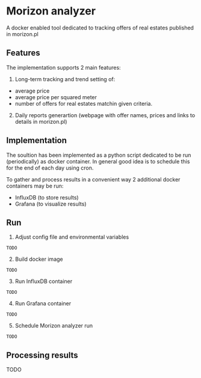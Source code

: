 # Morizon analyzer

A docker enabled tool dedicated to tracking offers of real estates published in morizon.pl

## Features

The implementation supports 2 main features:

1) Long-term tracking and trend setting of:
* average price
* average price per squared meter
* number of offers
for real estates matchin given criteria.

2) Daily reports generartion (webpage with offer names, prices and links to details in morizon.pl)

## Implementation

The soultion has been implemented as a python script dedicated to be run (periodically) as docker container.
In general good idea is to schedule this for the end of each day using cron.

To gather and process results in a convenient way 2 additional docker containers may be run:
* InfluxDB (to store results)
* Grafana (to visualize results)

## Run

1) Adjust config file and environmental variables

```
TODO
```

2) Build docker image

```
TODO
```

3) Run InfluxDB container

```
TODO
```

4) Run Grafana container

```
TODO
```

5) Schedule Morizon analyzer run

```
TODO
```

## Processing results

TODO
